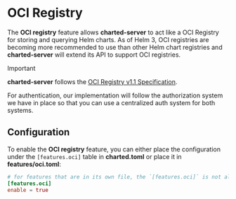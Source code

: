 # OCI Registry

The **OCI registry** feature allows **charted-server** to act like a OCI Registry for storing and querying Helm charts. As of Helm 3, OCI registries are becoming more recommended to use than other Helm chart registries and **charted-server** will extend its API to support OCI registries.

<!-- prettier-ignore -->
> [!IMPORTANT]
> **charted-server** follows the [OCI Registry v1.1 Specification](https://github.com/opencontainers/distribution-spec/blob/v1.1.1/spec.md).

For authentication, our implementation will follow the authorization system we have in place so that you can use a centralized auth system for both systems.

## Configuration

To enable the **OCI registry** feature, you can either place the configuration under the `[features.oci]` table in **charted.toml** or place it in **features/oci.toml**:

```toml
# for features that are in its own file, the `[features.oci]` is not allowed.
[features.oci]
enable = true
```
